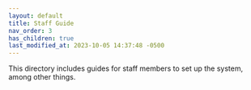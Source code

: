 ```yaml
---
layout: default
title: Staff Guide
nav_order: 3
has_children: true
last_modified_at: 2023-10-05 14:37:48 -0500
---
```

 
This directory includes guides for staff members to set up the system, among other things.